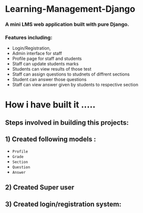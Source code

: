 # Learning-Management-Django
### A mini LMS web application built with pure Django. 
### Features including:
* Login/Registration, 
* Admin interface for staff 
* Profile page for staff and students 
* Staff can update students marks
* Students can view results of those test
* Staff can assign questions to studnets of diffrent sections
* Student can answer those questions 
* Staff can view answer given by students to respective section

# How i have built it .....
## Steps involved in building this projects:
## 1) Created following models :

* <code>Profile</code>
* <code>Grade</code>
* <code>Section</code>
* <code>Question</code>
* <code>Answer</code>

## 2) Created Super user

## 3) Created login/registration system:



